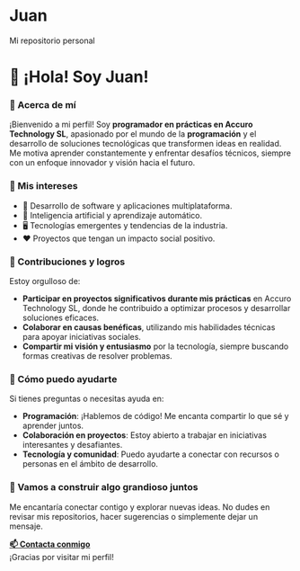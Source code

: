 # Juan
Mi repositorio personal

# 👋 ¡Hola! Soy Juan!

### 🌟 Acerca de mí

¡Bienvenido a mi perfil! Soy **programador en prácticas en Accuro Technology SL**, apasionado por el mundo de la **programación** y el desarrollo de soluciones tecnológicas que transformen ideas en realidad. Me motiva aprender constantemente y enfrentar desafíos técnicos, siempre con un enfoque innovador y visión hacia el futuro.

### 💼 Mis intereses

- 🚀 Desarrollo de software y aplicaciones multiplataforma.
- 🤖 Inteligencia artificial y aprendizaje automático.
- 🖥️ Tecnologías emergentes y tendencias de la industria.
- ❤️ Proyectos que tengan un impacto social positivo.

### 🎉 Contribuciones y logros

Estoy orgulloso de:
- **Participar en proyectos significativos durante mis prácticas** en Accuro Technology SL, donde he contribuido a optimizar procesos y desarrollar soluciones eficaces.
- **Colaborar en causas benéficas**, utilizando mis habilidades técnicas para apoyar iniciativas sociales.
- **Compartir mi visión y entusiasmo** por la tecnología, siempre buscando formas creativas de resolver problemas.

### 🤝 Cómo puedo ayudarte

Si tienes preguntas o necesitas ayuda en:
- **Programación**: ¡Hablemos de código! Me encanta compartir lo que sé y aprender juntos.
- **Colaboración en proyectos**: Estoy abierto a trabajar en iniciativas interesantes y desafiantes.
- **Tecnología y comunidad**: Puedo ayudarte a conectar con recursos o personas en el ámbito de desarrollo.

### 🚀 Vamos a construir algo grandioso juntos

Me encantaría conectar contigo y explorar nuevas ideas. No dudes en revisar mis repositorios, hacer sugerencias o simplemente dejar un mensaje.

**[📫 Contacta conmigo](lardevpro@gmail.com)**  
¡Gracias por visitar mi perfil!
